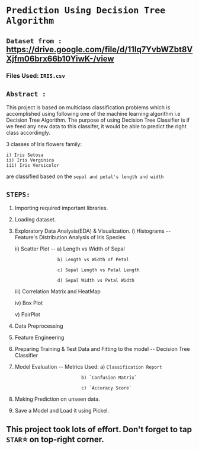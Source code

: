 # `Prediction Using Decision Tree Algorithm`

## `Dataset from :` https://drive.google.com/file/d/11Iq7YvbWZbt8VXjfm06brx66b10YiwK-/view
 
 ### Files Used: `IRIS.csv`

## `Abstract :` 

This project is based on multiclass classification problems which is accomplished using following
one of the machine learning algorithm i.e Decision Tree Algorithm. The purpose of using Decision Tree Classifier is if we feed any new data to this classifer, it would be able to predict the right class accordingly.

3 classes of Iris flowers family:

    i) Iris Setosa
    ii) Iris Verginica
    iii) Iris Versicolor
    
are classified based on the `sepal and petal's length and width`

## `STEPS: `

  1) Importing required important libraries.
  2) Loading dataset.
  3)  Exploratory Data Analysis(EDA) & Visualization.
      i) Histograms -- Feature's Distribution Analysis of Iris Species
      
      ii) Scatter Plot -- a) Length vs Width of Sepal
      
                          b) Length vs Width of Petal
                          
                          c) Sepal Length vs Petal Length
                          
                          d) Sepal Width vs Petal Width
                          
      iii) Correlation Matrix and HeatMap
      
      iv) Box Plot
      
      v) PairPlot
      
   4) Data Preprocessing
   5) Feature Engineering
   6) Preparing Training & Test Data and Fitting to the model -- Decision Tree Classifier
   7) Model Evaluation -- Metrics Used:
                                   a) `Classification Report`
                                   
                                   b) `Confusion Matrix`
                                   
                                   c) `Accuracy Score`  
   8) Making Prediction on unseen data.
   9) Save a Model and Load it using Pickel.        

## This project took lots of effort. Don't forget to tap `STAR`⭐ on top-right corner.
                     
                                   
